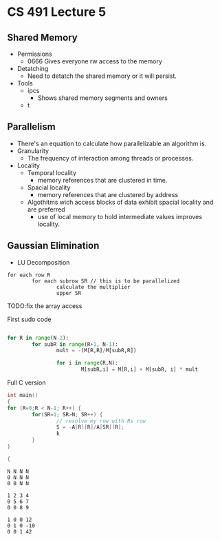 # CS 491 Lecture 5

## Shared Memory

- Permissions
  - 0666 Gives everyone rw access to the memory
- Detatching
  - Need to detatch the shared memory or it will persist.
- Tools
  - ipcs
    - Shows shared memory segments and owners
  - t

## Parallelism

- There's an equation to calculate how parallelizable an algorithm is. 
- Granularity
  - The frequency of interaction among threads or processes. 
- Locality
  - Temporal locality
    - memory references that are clustered in time. 
  - Spacial locality 
    - memory references that are clustered by address
  - Algothitms wich access blocks of data exhibit spacial locality and are preferred
    - use of local memory to hold intermediate values improves locality. 

## Gaussian Elimination
- LU Decomposition
```
for each row R
        for each subrow SR // this is to be parallelized
                calculate the multiplier
                upper SR 

```
TODO:fix the array access

First sudo code

```python

for R in range(N-2):
        for subR in range(R+1, N-1):
                mult = -(M[R,R]/M[subR,R])

                for i in range(R,N):
                        M[subR,i] = M[R,i] + M[subR, i] * mult

```

Full C version
```c
int main()
{
for (R=0;R < N-1; R++) {
        for(SR=1; SR>N; SR++) {
                // resolve my row with Rs row
                S = -A[R][R]/A[SR][R];
                k
        }
}

{

```

```
N N N N
0 N N N 
0 0 N N

1 2 3 4
0 5 6 7
0 0 8 9

1 0 0 12
0 1 0 -10
0 0 1 42
```